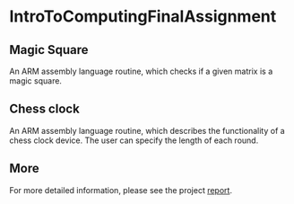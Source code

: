 # IntroToComputingFinalAssignment

## Magic Square 
An ARM assembly language routine, which checks if a given matrix is a magic square.

## Chess clock
An ARM assembly language routine, which describes the functionality of a chess clock device. The user can specify the length of each round. 

## More

For more detailed information, please see the project [report](https://github.com/cppavel/IntroToComputingFinalAssignment/blob/master/AssignmentCSU11022.pdf).
